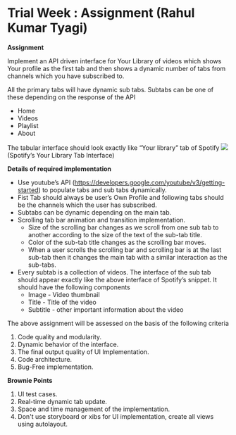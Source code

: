 # Trial Week : Assignment (Rahul Kumar Tyagi)

**Assignment**

Implement an API driven interface for Your Library of videos which shows Your profile as the first tab and then shows a dynamic number of tabs from channels which you have subscribed to.

All the primary tabs will have dynamic sub tabs. Subtabs can be one of these depending on the response of the API
- Home 
- Videos 
- Playlist 
- About

The tabular interface should look  exactly like “Your library” tab of Spotify
![](https://i.imgur.com/x6RJHdo.png)
(Spotify’s Your Library Tab Interface)

**Details of required implementation**
- Use youtube’s API  (https://developers.google.com/youtube/v3/getting-started) to populate tabs and sub tabs dynamically.
- Fist Tab should always be user’s Own Profile and following tabs should be the channels which the user has subscribed.
- Subtabs can be dynamic depending on the main tab. 
- Scrolling tab bar animation and transition implementation. 
	- Size of the scrolling bar changes as we scroll from one sub tab to another according to the size of the text of the sub-tab title.
	- Color of the sub-tab title changes as the scrolling bar moves.
	- When a user scrolls the scrolling bar and scrolling bar is at the last sub-tab then it changes the main tab with a similar interaction as the sub-tabs.
- Every subtab is a collection of videos. The interface of the sub tab should appear exactly like the above interface of Spotify’s snippet. It should have the following components
	- Image - Video thumbnail
	- Title  - Title of the video
	- Subtitle - other important information about the video


The above assignment will be assessed on the basis of the following criteria
1. Code quality and modularity.
2. Dynamic behavior of the interface.
3. The final output quality of UI Implementation.
4. Code architecture.
5. Bug-Free implementation.


**Brownie Points**
1. UI test cases.
2. Real-time dynamic tab update.
3. Space and time management of the implementation. 
4. Don't use storyboard or xibs for UI implementation, create all views using autolayout.
